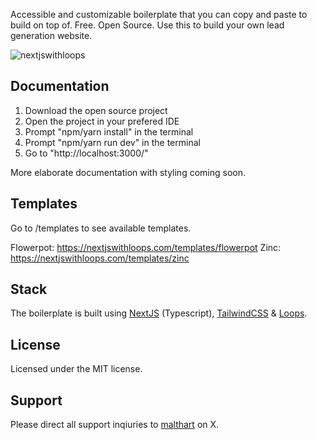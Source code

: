 Accessible and customizable boilerplate that you can copy and paste to build on top of. Free. Open Source. Use this to build your own lead generation website.

![nextjswithloops](https://github.com/malthart/nextjswithloops/assets/60468364/393be67c-26b3-447a-b54b-0b4554665c25)

## Documentation

1. Download the open source project
2. Open the project in your prefered IDE
3. Prompt "npm/yarn install" in the terminal
4. Prompt "npm/yarn run dev" in the terminal
5. Go to "http://localhost:3000/"

More elaborate documentation with styling coming soon.

## Templates

Go to /templates to see available templates.

Flowerpot: https://nextjswithloops.com/templates/flowerpot
Zinc: https://nextjswithloops.com/templates/zinc

## Stack

The boilerplate is built using [NextJS](https://nextjs.org/) (Typescript), [TailwindCSS](https://tailwindcss.com/) & [Loops](https://loops.so/).

## License

Licensed under the MIT license.

## Support

Please direct all support inqiuries to [malthart](https://twitter.com/malthart) on X.
